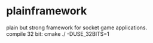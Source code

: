 plainframework
==============

plain but strong framework for socket game applications.  
compile 32 bit: cmake ./ -DUSE_32BITS=1
